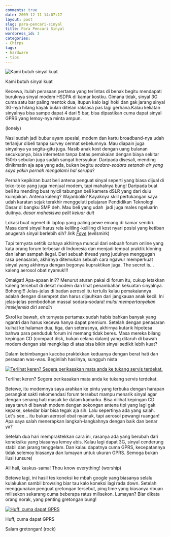```yaml
---
comments: true
date: 2009-12-11 14:07:17
layout: post
slug: para-pencari-sinyal
title: Para Pencari Sinyal
wordpress_id: 3
categories:
- Chirps
tags:
- hardware
- tips
---
```


![Kami butuh sinyal kuat](http://akhyar.net/uploads/we-need-signal.jpg)


Kami butuh sinyal kuat



Kecewa, itulah perasaan pertama yang terlintas di benak begitu mendapati buruknya sinyal modem HSDPA di kamar kostku. Gimana tidak, sinyal 3G cuma satu bar paling mentok dua, itupun kalo lagi hoki dan gak jarang sinyal 3G-nya hilang kayak bulan ditelan raksasa pas lagi gerhana.Kalau keliatan sinyalnya bisa sampe dapat 4 dari 5 bar, bisa dipastikan cuma dapat sinyal GPRS yang lemoy-nya minta ampun.

<!-- more -->

(lonely) 

Nasi sudah jadi bubur ayam spesial, modem dan kartu broadband-nya udah terlanjur dibeli tanpa survey cermat sebelumnya. Mau diapain juga sinyalnya ya segitu-gitu juga. Nasib anak kost dengan uang bulanan secukupnya, bisa internetan tanpa batas pemakaian dengan biaya sekitar 150rb sebulan juga sudah sangat bersyukur. Daripada disesali, mending dinikmatin aja apa yang ada, bukan begitu _sodara-sodara setanah air yang saya yakin pernah mengalami hal serupa_?

Pernah kepikiran buat beli antena penguat sinyal seperti yang biasa dijual di toko-toko yang juga menjual modem, tapi mahalnya bung! Daripada buat beli itu mending buat nyicil tabungan beli kamera dSLR yang dari dulu kuimpikan. Antena kaleng? Wajanbolik? Kayaknya skill pertukangan saya udah karatan sejak terakhir menggeluti pelajaran Pendidikan Teknologi Dasar di bangku SMP deh. Mau beli yang udah  jadi juga males ngeluarin duitnya. _*dasar mahasiswa pelit keluar duit*_

Lokasi buat ngenet di laptop yang paling pewe emang di kamar sendiri. Masa demi sinyal harus rela keliling-keliling di kost nyari posisi yang ketiban anugerah sinyal berlebih sih? *lirik [Faye](http://d3wdr0p.com)* (evilsmirk)

Tapi ternyata setitik cahaya akhirnya muncul dari sebuah forum online yang kata orang forum terbesar di Indonesia dan menjadi tempat praktik kloning dan lahan sampah ilegal. Dari sebuah thread yang judulnya menggugah rasa penasaran, akhirnya ditemukan sebuah cara ngawur memperkuat sinyal yang akhirnya dengan begonya kupraktikan juga. The secret is... kaleng aerosol obat nyamuk!!!

Omaigat! Apa-apaan ini?? Menurut aturan pakai di forum itu, cukup letakkan kaleng tersebut di dekat modem dan lihat penambahan kekuatan sinyalnya. Bohong!!! Jelas-jelas di badan aerosol itu tertulis kalau pemakaiannya adalah dengan disemprot dan harus dijauhkan dari jangkauan anak kecil. Ini jelas-jelas pembodohan massal sodara-sodara! _*mulai mempertanyakan intelejensia diri sendiri*_

Skrol ke bawah, eh ternyata pertamax sudah habis bahkan banyak yang ngantri dan harus kecewa hanya dapat premium. Setelah dengan penasaran kuihat ke halaman dua, tiga, dan seterusnya, akhirnya kutarik hipotesa bahwa para penduduk forum ini memang tidak beres. Masa mereka bilang kepingan CD (compact disk, bukan celana dalam) yang ditaruh di bawah modem dengan sisi mengkilap di atas bisa bikin sinyal sedikit lebih kuat?

Dalam kebimbangan kucoba praktekkan keduanya dengan berat hati dan perasaan was-was. Beginilah hasilnya, sungguh nista

[![Terlihat keren? Segera perikasakan mata anda ke tukang servis terdekat.](http://akhyar.net/uploads/penguat-sinyal-gretongan.jpg)](http://akhyar.net/uploads/penguat-sinyal-gretongan.jpg)


Terlihat keren? Segera perikasakan mata anda ke tukang servis terdekat.



Betewe, itu modemnya saya arahkan ke pintu yang terbuka dengan harapan perangkat sakti rekomendasi forum tersebut mampu menarik sinyal agar dengan senang hati masuk ke dalam kamarku. Bisa dilihat kepingan CD saya taruh di bawah modem dengan sokongan antena tipi yang lagi gak kepake, sekedar biar bisa tegak aja sih. Lalu sepertinya ada yang salah. Let's see... itu bukan aerosol obat nyamuk, tapi aerosol pewangi ruangan! Apa saya salah menerapkan langkah-langkahnya dengan baik dan benar ya?

Setelah dua hari mempraktekkan cara ini, rasanya ada yang berubah dari koneksiku yang biasanya lemoy abis. Kalau lagi dapat 3G, sinyal cenderung stabil dan jarang tenggelam. Dan kalau dapatnya cuma GPRS, kecepatannya tidak selemoy biasanya dan lumayan untuk ukuran GPRS. Semoga bukan ilusi (unsure)

All hail, kaskus-sama! Thou know everything! (worship)

Betewe lagi, ini hasil tes koneksi ke mbah google yang biasanya selalu kulakukan sambil browsing biar tau kalo koneksi lagi rada down. Setelah menggunakan penguat gretongan tersebut, ping time yang biasanya ribuan milisekon sekarang cuma beberapa ratus milisekon. Lumayan? Biar dikata orang norak, yang penting gretongan bung!

[![Huff, cuma dapat GPRS](http://akhyar.net/uploads/test-ngeping-dengan-penguat-gretongan-300x155.jpg)](http://akhyar.net/uploads/test-ngeping-dengan-penguat-gretongan.jpg)


Huff, cuma dapat GPRS



Salam gretongan! (rock)
